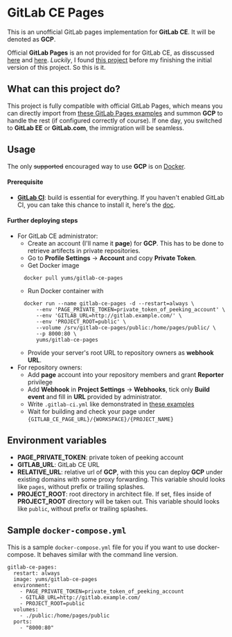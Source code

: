 # GitLab CE Pages

This is an unofficial GitLab pages implementation for **GitLab CE**. It will be denoted as **GCP**.

Official **GitLab Pages** is an not provided for for GitLab CE, as disscussed [here](https://gitlab.com/gitlab-org/gitlab-ce/issues/3085) and 
[here](https://news.ycombinator.com/item?id=10923747). *Luckily*, I found [this project](https://github.com/Glavin001/GitLab-Pages) before
my finishing the initial version of this project. So this is it.

## What can this project do?

This project is fully compatible with official GitLab Pages,
which means you can directly import from [these GitLab Pages examples](https://gitlab.com/groups/pages) and summon **GCP** to handle the rest
(if configured correctly of course). If one day, you switched to **GitLab EE** or **GitLab.com**, the immigration will be seamless.

## Usage

The only ~~supported~~ encouraged way to use **GCP** is on [Docker](https://www.docker.com/).

#### Prerequisite
* **[GitLab CI](https://about.gitlab.com/gitlab-ci/)**: build is essential for everything. If you haven't enabled GitLab CI,
you can take this chance to install it, here's the [doc](http://doc.gitlab.com/ce/ci/).
  
#### Further deploying steps
* For GitLab CE administrator:
  * Create an account (I'll name it **page**) for **GCP**. This has to be done to retrieve artifects in private repositories.
  * Go to **Profile Settings** -> **Account** and copy **Private Token**.
  * Get Docker image
  ```
    docker pull yums/gitlab-ce-pages
  ```
  * Run Docker container with
  ```
    docker run --name gitlab-ce-pages -d --restart=always \
        --env 'PAGE_PRIVATE_TOKEN=private_token_of_peeking_account' \
        --env 'GITLAB_URL=http://gitlab.example.com/' \
        --env 'PROJECT_ROOT=public' \
        --volume /srv/gitlab-ce-pages/public:/home/pages/public/ \
        --p 8000:80 \
        yums/gitlab-ce-pages
  ```
  * Provide your server's root URL to repository owners as **webhook URL**.
* For repository owners:
  * Add **page** account into your repository members and grant **Reporter** privilege
  * Add **Webhook** in **Project Settings** -> **Webhooks**, tick only **Build event** and fill in **URL** provided by administrator.
  * Write `.gitlab-ci.yml` like demonstrated in [these examples](https://gitlab.com/groups/pages)
  * Wait for building and check your page under `{GITLAB_CE_PAGE_URL}/{WORKSPACE}/{PROJECT_NAME}`

## Environment variables
* **PAGE_PRIVATE_TOKEN**: private token of peeking account
* **GITLAB_URL**: GitLab CE URL
* **RELATIVE_URL**: relative url of **GCP**, with this you can deploy **GCP** under existing domains with some proxy forwarding.
This variable should looks like `pages`, without prefix or trailing splashes.
* **PROJECT_ROOT**: root directory in architect file. If set, files inside of **PROJECT_ROOT** directory will be taken out.
This variable should looks like `public`, without prefix or trailing splashes.


## Sample `docker-compose.yml`

This is a sample `docker-compose.yml` file for you if you want to use docker-compose. It behaves similar with the command line version.
    
    gitlab-ce-pages:
      restart: always
      image: yums/gitlab-ce-pages
      environment:
        - PAGE_PRIVATE_TOKEN=private_token_of_peeking_account
        - GITLAB_URL=http://gitlab.example.com/
        - PROJECT_ROOT=public
      volumes:
        - ./public:/home/pages/public
      ports:
        - "8000:80"
